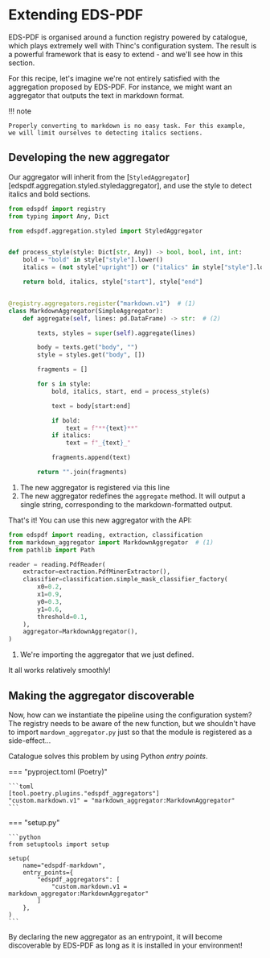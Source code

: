 # Extending EDS-PDF

EDS-PDF is organised around a function registry powered by catalogue,
which plays extremely well with Thinc's configuration system.
The result is a powerful framework that is easy to extend - and we'll
see how in this section.

For this recipe, let's imagine we're not entirely satisfied with the aggregation
proposed by EDS-PDF. For instance, we might want an aggregator that outputs the
text in markdown format.

!!! note

    Properly converting to markdown is no easy task. For this example,
    we will limit ourselves to detecting italics sections.

## Developing the new aggregator

Our aggregator will inherit from the [`StyledAggregator`][edspdf.aggregation.styled.styledaggregator],
and use the style to detect italics and bold sections.

```python title="markdown_aggregator.py"
from edspdf import registry
from typing import Any, Dict

from edspdf.aggregation.styled import StyledAggregator


def process_style(style: Dict[str, Any]) -> bool, bool, int, int:
    bold = "bold" in style["style"].lower()
    italics = (not style["upright"]) or ("italics" in style["style"].lower())

    return bold, italics, style["start"], style["end"]


@registry.aggregators.register("markdown.v1")  # (1)
class MarkdownAggregator(SimpleAggregator):
    def aggregate(self, lines: pd.DataFrame) -> str:  # (2)

        texts, styles = super(self).aggregate(lines)

        body = texts.get("body", "")
        style = styles.get("body", [])

        fragments = []

        for s in style:
            bold, italics, start, end = process_style(s)

            text = body[start:end]

            if bold:
                text = f"**{text}**"
            if italics:
                text = f"_{text}_"

            fragments.append(text)

        return "".join(fragments)
```

1. The new aggregator is registered via this line
2. The new aggregator redefines the `aggregate` method.
   It will output a single string, corresponding to the markdown-formatted output.

That's it! You can use this new aggregator with the API:

```python
from edspdf import reading, extraction, classification
from markdown_aggregator import MarkdownAggregator  # (1)
from pathlib import Path

reader = reading.PdfReader(
    extractor=extraction.PdfMinerExtractor(),
    classifier=classification.simple_mask_classifier_factory(
        x0=0.2,
        x1=0.9,
        y0=0.3,
        y1=0.6,
        threshold=0.1,
    ),
    aggregator=MarkdownAggregator(),
)
```

1. We're importing the aggregator that we just defined.

It all works relatively smoothly!

## Making the aggregator discoverable

Now, how can we instantiate the pipeline using the configuration system?
The registry needs to be aware of the new function, but we shouldn't have to
import `mardown_aggregator.py` just so that the module is registered as a side-effect...

Catalogue solves this problem by using Python _entry points_.

=== "pyproject.toml (Poetry)"

    ```toml
    [tool.poetry.plugins."edspdf_aggregators"]
    "custom.markdown.v1" = "markdown_aggregator:MarkdownAggregator"
    ```

=== "setup.py"

    ```python
    from setuptools import setup

    setup(
        name="edspdf-markdown",
        entry_points={
            "edspdf_aggregators": [
                "custom.markdown.v1 = markdown_aggregator:MarkdownAggregator"
            ]
        },
    )
    ```

By declaring the new aggregator as an entrypoint, it will become discoverable by EDS-PDF
as long as it is installed in your environment!
